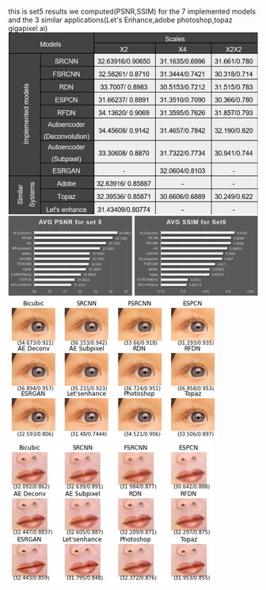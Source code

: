 this is set5 results we computed(PSNR,SSIM) for the 7 implemented models and the 3 similar applications(Let's Enhance,adobe photoshop,topaz gigapixel ai)<br/>
![set5 arrangment table](set5psnrtable.png)
![set5 arrangment table](descendingarrangement.png)
![set5 subjective comparison](set5_baby.png)
![set5 subjective comparison](set5-woman.png)

